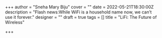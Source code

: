 +++
author = "Sneha Mary Biju"
cover = ""
date = 2022-05-21T18:30:00Z
description = "Flash news:While WiFi is a household name now, we can’t use it forever."
designer = ""
draft = true
tags = []
title = "LiFi: The Future of Wireless"

+++

